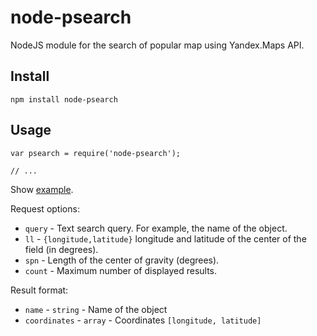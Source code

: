 # node-psearch
NodeJS module for the search of popular map using Yandex.Maps API.

## Install
```
npm install node-psearch
```

## Usage

```
var psearch = require('node-psearch');

// ...
```

Show [example](https://github.com/wcoder/node-psearch/blob/master/example/run.js).



Request options:

* `query` - Text search query. For example, the name of the object.
* `ll` - `{longitude,latitude}` longitude and latitude of the center of the field (in degrees).
* `spn` - Length of the center of gravity (degrees).
* `count` - Maximum number of displayed results.

Result format:

* `name` - `string` - Name of the object
* `coordinates` - `array` - Сoordinates `[longitude, latitude]`